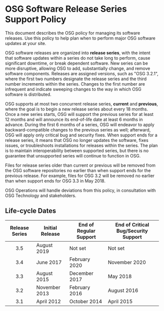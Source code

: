 
OSG Software Release Series Support Policy
==========================================

This document describes the OSG policy for managing its software releases. Use this policy to help plan when to perform major OSG software updates at your site.

OSG software releases are organized into __release series__, with the intent that software updates within a series do not take long to perform, cause significant downtime, or break dependent software. New series can be more disruptive, allowing OSG to add, substantially change, and remove software components. Releases are assigned versions, such as "OSG 3.2.1", where the first two numbers designate the release series and the third number increments within the series. Changes to the first number are infrequent and indicate sweeping changes to the way in which OSG software is distributed.

OSG supports at most two concurrent release series, __current__ and __previous__, where the goal is to begin a new release series about every 18 months. Once a new series starts, OSG will support the previous series for at least 12 months and will announce its end-of-life date at least 6 months in advance. During the first 6 months of a series, OSG will endeavor to apply backward-compatible changes to the previous series as well; afterward, OSG will apply only critical bug and security fixes. When support ends for a release series, it means that OSG no longer updates the software, fixes issues, or troubleshoots installations for releases within the series. The plan is to maintain interoperability between supported series, but there is no guarantee that unsupported series will continue to function in OSG.

Files for release series older than current or previous will be removed from the OSG software repositories no earlier
than when support ends for the previous release.
For example, files for OSG 3.2 will be removed no earlier than when support ends for OSG 3.3 in May 2018.

OSG Operations will handle deviations from this policy, in consultation with OSG Technology and stakeholders.

Life-cycle Dates
----------------

| Release Series | Initial Release | End of Regular Support | End of Critical Bug/Security Support |
| :------------: | --------------- | ---------------------- | ------------------------------------ |
| 3.5            | August 2019     | Not set                | Not set                              |
| 3.4            | June 2017       | February 2020          | November 2020                        |
| 3.3            | August 2015     | December 2017          | May 2018                             |
| 3.2            | November 2013   | February 2016          | August 2016                          |
| 3.1            | April 2012      | October 2014           | April 2015                           |
